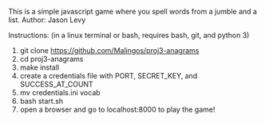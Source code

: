 This is a simple javascript game where you spell words from a jumble and a list.
Author: Jason Levy

Instructions: (in a linux terminal or bash, requires bash, git, and python 3)
1. git clone https://github.com/Malingos/proj3-anagrams
2. cd proj3-anagrams
3. make install
4. create a credentials file with PORT, SECRET_KEY, and SUCCESS_AT_COUNT
5. mv credentials.ini vocab
4. bash start.sh
5. open a browser and go to localhost:8000 to play the game!
